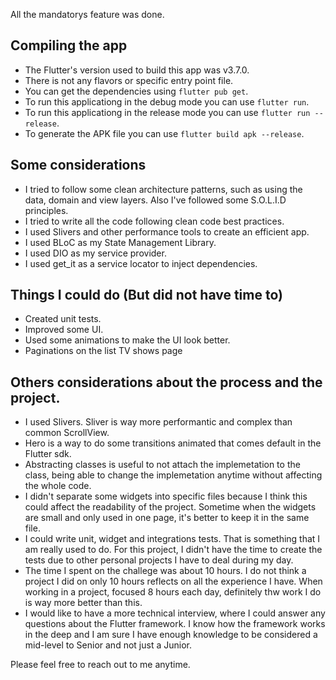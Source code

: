 
All the mandatorys feature was done.

## Compiling the app
- The Flutter's version used to build this app was v3.7.0.
- There is not any flavors or specific entry point file.
- You can get the dependencies using `flutter pub get`.
- To run this applicationg in the debug mode you can use `flutter run`.
- To run this applicationg in the release mode you can use `flutter run --release`.
- To generate the APK file you can use `flutter build apk --release`.

## Some considerations
- I tried to follow some clean architecture patterns, such as using the data, domain and view layers. Also I've followed some S.O.L.I.D principles.
- I tried to write all the code following clean code best practices.
- I used Slivers and other performance tools to create an efficient app.
- I used BLoC as my State Management Library.
- I used DIO as my service provider.
- I used get_it as a service locator to inject dependencies.

## Things I could do (But did not have time to)
- Created unit tests.
- Improved some UI.
- Used some animations to make the UI look better.
- Paginations on the list TV shows page

## Others considerations about the process and the project.
- I used Slivers. Sliver is way more performantic and complex than common ScrollView.
- Hero is a way to do some transitions animated that comes default in the Flutter sdk.
- Abstracting classes is useful to not attach the implemetation to the class, being able to change the implemetation anytime without affecting the whole code.
- I didn't separate some widgets into specific files because I think this could affect the readability of the project. Sometime when the widgets are small and only used in one page, it's better to keep it in the same file.
- I could write unit, widget and integrations tests. That is something that I am really used to do. For this project, I didn't have the time to create the tests due to other personal projects I have to deal during my day.
- The time I spent on the challege was about 10 hours. I do not think a project I did on only 10 hours reflects on all the experience I have. When working in a project, focused 8 hours each day, definitely thw work I do is way more better than this.
- I would like to have a more technical interview, where I could answer any questions about the Flutter framework. I know how the framework works in the deep and I am sure I have enough knowledge to be considered a mid-level to Senior and not just a Junior.

Please feel free to reach out to me anytime.
